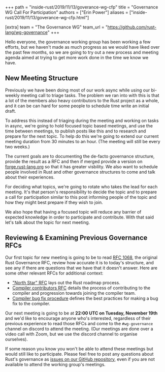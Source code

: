 +++
path = "inside-rust/2019/11/13/goverance-wg-cfp"
title = "Governance WG Call For Participation"
authors = ["Erin Power"]
aliases = ["inside-rust/2019/11/13/goverance-wg-cfp.html"]

[extra]
team = "The Governance WG"
team_url = "https://github.com/rust-lang/wg-governance"
+++

Hello everyone, the governance working group has been working a few efforts, but
we haven't made as much progress as we would have liked over the past few
months, so we are going to try out a new process and meeting agenda aimed at
trying to get more work done in the time we know we have.

## New Meeting Structure

Previously we have been doing most of our work async while using our bi-weekly
meeting call to triage tasks. The problem we ran into with this is that a lot of
the members also heavy contributors to the Rust project as a whole, and it can
be can hard for some people to schedule time write an initial draft.

To address this instead of triaging during the meeting and working on tasks in
async, we're going to hold focused topic based meetings, and use the time between
meetings, to publish posts like this and to research and prepare for the next
topic. To help do this we're going to extend our current meeting duration from
30 minutes to an hour. (The meeting will still be every two weeks.)

The current goals are to documenting the de-facto governance structure, provide
the result as a RFC and then if merged provide a version on
[forge.rust-lang.org](https://forge.rust-lang.org/) so that it has greater visbility. We also want to
schedule people involved in Rust and other governance structures to come and
talk about their experiences.

For deciding what topics, we're going to rotate who takes the lead for each
meeting. It's that person's responsibility to decide the topic and to
prepare a call for participation similar to this post informing people of
the topic and how they might best prepare if they wish to join.

We also hope that having a focused topic will reduce any barrier of expected
knowledge in order to participate and contribute. With that said let's talk
about the topic for next meeting.

## Reviewing & Examining Previous Governance RFCs

Our first topic for new meeting is going to be to read [RFC 1068], the
original Rust Governance RFC, review how accurate it is to today's structure,
and see any if there are questions that we have that it doesn't answer. Here
are some other relevant RFCs for additional context:

- ["North Star" RFC] lays out the Rust roadmap process.
- [Compiler contributors RFC] details the process of contributing to the
  compiler and progression towards joining the compiler team.
- [Compiler bug fix procedure] defines the best practices for making a bug fix
  to the compiler.

Our next meeting is going to be at **22:00 UTC on Tuesday, November 19th**
and we'd like to encourage anyone who's interested, regardless of their
previous experience to read those RFCs and come to the `#wg-governance`
channel on discord to attend the meeting. (Our meetings are done over a video
call with Zoom, but we use the discord channel to organise ourselves).

If some reason you know you won't be able to attend these meetings but would
still like to participate. Please feel free to post any questions about Rust's
governance as [issues on our GitHub repository][gh-issues], even if you are 
not available to attend the working group's meetings.

[rfc 1068]: https://rust-lang.github.io/rfcs/1068-rust-governance.html
["north star" rfc]: https://github.com/rust-lang/rfcs/blob/26197104b7bb9a5a35db243d639aee6e46d35d75/text/1728-north-star.md
[compiler contributors rfc]: https://rust-lang.github.io/rfcs/2689-compiler-team-contributors.html
[compiler bug fix procedure]: https://rust-lang.github.io/rfcs/1589-rustc-bug-fix-procedure.html
[gh-issues]: https://github.com/rust-lang/wg-governance/issues?q=is%3Aissue+is%3Aopen+label%3AQuestion
